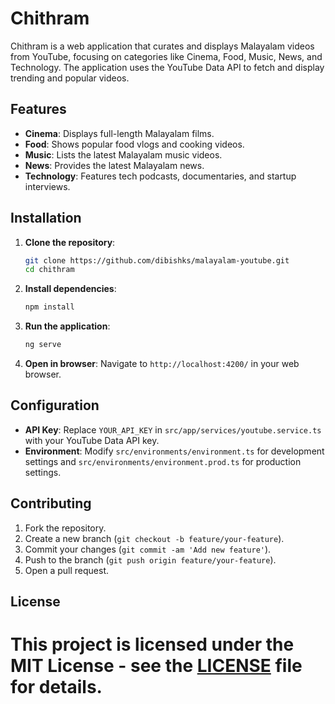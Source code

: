 # Chithram

Chithram is a web application that curates and displays Malayalam videos from YouTube, focusing on categories like Cinema, Food, Music, News, and Technology. The application uses the YouTube Data API to fetch and display trending and popular videos.

## Features

- **Cinema**: Displays full-length Malayalam films.
- **Food**: Shows popular food vlogs and cooking videos.
- **Music**: Lists the latest Malayalam music videos.
- **News**: Provides the latest Malayalam news.
- **Technology**: Features tech podcasts, documentaries, and startup interviews.

## Installation

1. **Clone the repository**:
   ```bash
   git clone https://github.com/dibishks/malayalam-youtube.git
   cd chithram
   ```

2. **Install dependencies**:
   ```bash
   npm install
   ```

3. **Run the application**:
   ```bash
   ng serve
   ```

4. **Open in browser**:
   Navigate to `http://localhost:4200/` in your web browser.

## Configuration

- **API Key**: Replace `YOUR_API_KEY` in `src/app/services/youtube.service.ts` with your YouTube Data API key.
- **Environment**: Modify `src/environments/environment.ts` for development settings and `src/environments/environment.prod.ts` for production settings.

## Contributing

1. Fork the repository.
2. Create a new branch (`git checkout -b feature/your-feature`).
3. Commit your changes (`git commit -am 'Add new feature'`).
4. Push to the branch (`git push origin feature/your-feature`).
5. Open a pull request.

## License

This project is licensed under the MIT License - see the [LICENSE](LICENSE) file for details. 
=======
